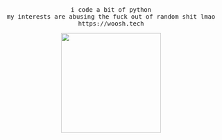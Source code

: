 <pre align="center">
i code a bit of python
my interests are abusing the fuck out of random shit lmao
https://woosh.tech
</pre>

<p align="center">
  
<img height= "230" src="https://lanyard.cnrad.dev/api/150437080286232578&animated=true" />

</p>

